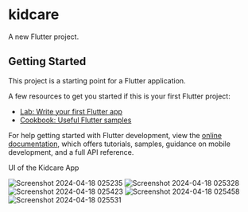# kidcare

A new Flutter project.

## Getting Started

This project is a starting point for a Flutter application.

A few resources to get you started if this is your first Flutter project:

- [Lab: Write your first Flutter app](https://docs.flutter.dev/get-started/codelab)
- [Cookbook: Useful Flutter samples](https://docs.flutter.dev/cookbook)

For help getting started with Flutter development, view the
[online documentation](https://docs.flutter.dev/), which offers tutorials,
samples, guidance on mobile development, and a full API reference.

UI of the Kidcare App


![Screenshot 2024-04-18 025235](https://github.com/GihanSisiraKumara/kidcare_app/assets/118829196/02016030-0628-4247-913e-e678fbdc1828)
![Screenshot 2024-04-18 025328](https://github.com/GihanSisiraKumara/kidcare_app/assets/118829196/4596f380-d599-4b69-acd5-2cb0851f0c65)
![Screenshot 2024-04-18 025423](https://github.com/GihanSisiraKumara/kidcare_app/assets/118829196/9d3a621e-319d-43eb-b83a-e97c96f077db)
![Screenshot 2024-04-18 025458](https://github.com/GihanSisiraKumara/kidcare_app/assets/118829196/ea193608-9513-4bc4-9e8c-37873349ac2a)
![Screenshot 2024-04-18 025531](https://github.com/GihanSisiraKumara/kidcare_app/assets/118829196/a33cd159-e4aa-4512-a685-87e071fb9aa0)
